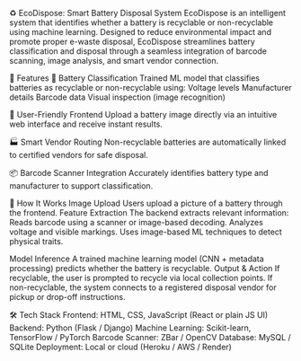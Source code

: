 ♻️ EcoDispose: Smart Battery Disposal System
EcoDispose is an intelligent system that identifies whether a battery is recyclable or non-recyclable using machine learning. Designed to reduce environmental impact and promote proper e-waste disposal, 
EcoDispose streamlines battery classification and disposal through a seamless integration of barcode scanning, image analysis, and smart vendor connection.

🌟 Features
🔋 Battery Classification
Trained ML model that classifies batteries as recyclable or non-recyclable using:
Voltage levels
Manufacturer details
Barcode data
Visual inspection (image recognition)

📸 User-Friendly Frontend
Upload a battery image directly via an intuitive web interface and receive instant results.

🏭 Smart Vendor Routing
Non-recyclable batteries are automatically linked to certified vendors for safe disposal.

📦 Barcode Scanner Integration
Accurately identifies battery type and manufacturer to support classification.

🧠 How It Works
Image Upload
Users upload a picture of a battery through the frontend.
Feature Extraction
The backend extracts relevant information:
Reads barcode using a scanner or image-based decoding.
Analyzes voltage and visible markings.
Uses image-based ML techniques to detect physical traits.

Model Inference
A trained machine learning model (CNN + metadata processing) predicts whether the battery is recyclable.
Output & Action
If recyclable, the user is prompted to recycle via local collection points.
If non-recyclable, the system connects to a registered disposal vendor for pickup or drop-off instructions.

🛠️ Tech Stack
Frontend: HTML, CSS, JavaScript (React or plain JS UI)
Backend: Python (Flask / Django)
Machine Learning: Scikit-learn, TensorFlow / PyTorch
Barcode Scanner: ZBar / OpenCV
Database: MySQL / SQLite
Deployment: Local or cloud (Heroku / AWS / Render)
